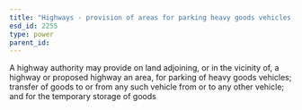 ```yaml
---
title: "Highways - provision of areas for parking heavy goods vehicles, etc."
esd_id: 2255
type: power
parent_id:  
---
```


A highway authority may provide on land adjoining, or in the vicinity of, a highway or proposed highway an area, for parking of heavy goods vehicles; transfer of goods to or from any such vehicle from or to any other vehicle; and for the temporary storage of goods 


